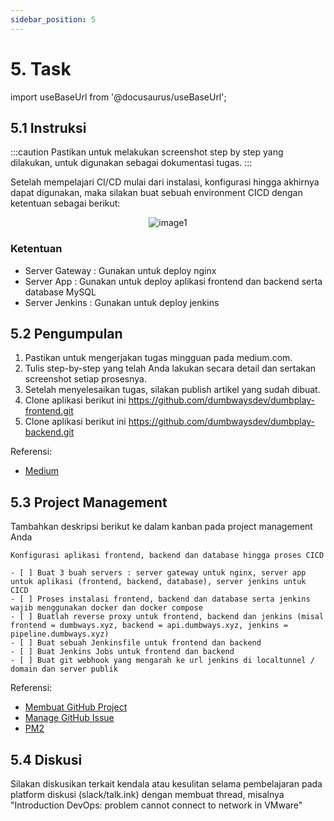 ```yaml
---
sidebar_position: 5
---
```


# 5. Task

import useBaseUrl from '@docusaurus/useBaseUrl';

## 5.1 Instruksi

:::caution
Pastikan untuk melakukan screenshot step by step yang dilakukan, untuk digunakan sebagai dokumentasi tugas.
:::

Setelah mempelajari CI/CD mulai dari instalasi, konfigurasi hingga akhirnya dapat digunakan, maka silakan buat sebuah environment CICD dengan ketentuan sebagai berikut:

<center>
<img alt="image1" src={useBaseUrl('img/docs/w12.png')} />
</center>

### Ketentuan
- Server Gateway : Gunakan untuk deploy nginx
- Server App     : Gunakan untuk deploy aplikasi frontend dan backend serta database MySQL
- Server Jenkins : Gunakan untuk deploy jenkins

## 5.2 Pengumpulan
1. Pastikan untuk mengerjakan tugas mingguan pada medium.com.
2. Tulis step-by-step yang telah Anda lakukan secara detail dan sertakan screenshot setiap prosesnya. 
3. Setelah menyelesaikan tugas, silakan publish artikel yang sudah dibuat.
4. Clone aplikasi berikut ini https://github.com/dumbwaysdev/dumbplay-frontend.git
5. Clone aplikasi berikut ini https://github.com/dumbwaysdev/dumbplay-backend.git

Referensi:
- [Medium](/Getting-Started/Medium/Medium)

## 5.3 Project Management
Tambahkan deskripsi berikut ke dalam kanban pada project management Anda
```
Konfigurasi aplikasi frontend, backend dan database hingga proses CICD

- [ ] Buat 3 buah servers : server gateway untuk nginx, server app untuk aplikasi (frontend, backend, database), server jenkins untuk CICD
- [ ] Proses instalasi frontend, backend dan database serta jenkins wajib menggunakan docker dan docker compose
- [ ] Buatlah reverse proxy untuk frontend, backend dan jenkins (misal frontend = dumbways.xyz, backend = api.dumbways.xyz, jenkins = pipeline.dumbways.xyz)
- [ ] Buat sebuah Jenkinsfile untuk frontend dan backend
- [ ] Buat Jenkins Jobs untuk frontend dan backend
- [ ] Buat git webhook yang mengarah ke url jenkins di localtunnel / domain dan server publik
```

Referensi:
- [Membuat GitHub Project](/Getting-Started/Project-Management/Make-Project-Management)
- [Manage GitHub Issue](/Getting-Started/Project-Management/Issue-Dan-Status-Project)
- [PM2](https://www.npmjs.com/package/pm2)

## 5.4 Diskusi
Silakan diskusikan terkait kendala atau kesulitan selama pembelajaran pada platform diskusi (slack/talk.ink) dengan membuat thread, misalnya "Introduction DevOps: problem cannot connect to network in VMware" 